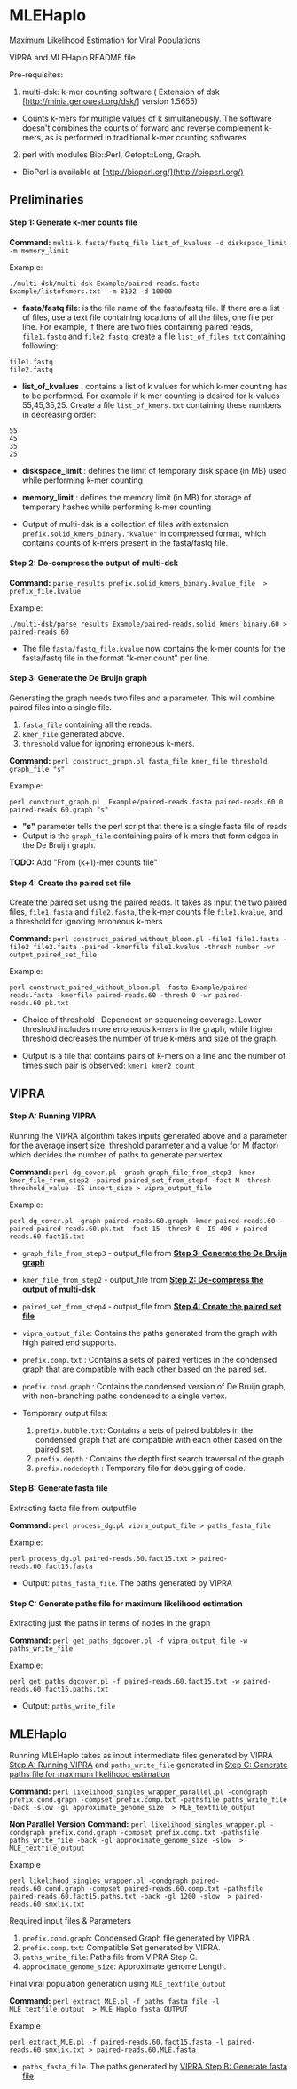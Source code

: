 # MLEHaplo
Maximum Likelihood Estimation for Viral Populations

VIPRA and MLEHaplo README file

Pre-requisites:

1. multi-dsk: k-mer counting software ( Extension of dsk [http://minia.genouest.org/dsk/] version 1.5655)
  - Counts k-mers for multiple values of k simultaneously. The software doesn't combines the counts of forward and reverse complement k-mers, as is performed in traditional k-mer counting softwares
2. perl with modules Bio::Perl, Getopt::Long, Graph.   
  - BioPerl is available at [http://bioperl.org/](http://bioperl.org/)


## Preliminaries

#### Step 1: Generate k-mer counts file


**Command:** `multi-k fasta/fastq_file list_of_kvalues -d diskspace_limit -m memory_limit`

Example:
```
./multi-dsk/multi-dsk Example/paired-reads.fasta  Example/listofkmers.txt  -m 8192 -d 10000
```

- **fasta/fastq file**: is the file name of the fasta/fastq file. If there are a list of files, use a text file containing locations of all the files, one file per line.
For example, if there are two files containing paired reads, `file1.fastq` and `file2.fastq`, create a file `list_of_files.txt` containing following:
```
file1.fastq
file2.fastq
```

- **list_of_kvalues** : contains a list of k values for which k-mer counting has to be performed. For example if k-mer counting is desired for k-values 55,45,35,25. Create a file `list_of_kmers.txt` containing these numbers in decreasing order:
```
55
45
35
25
```

- **diskspace_limit** : defines the limit of temporary disk space (in MB) used while performing k-mer counting
- **memory_limit** : defines the memory limit (in MB) for storage of temporary hashes while performing k-mer counting

- Output of multi-dsk is a collection of files with extension `prefix.solid_kmers_binary."kvalue"` in compressed format, which contains counts of k-mers present in the fasta/fastq file.

#### Step 2: De-compress the output of multi-dsk
**Command:**
`parse_results prefix.solid_kmers_binary.kvalue_file  > prefix_file.kvalue`

Example:
```
./multi-dsk/parse_results Example/paired-reads.solid_kmers_binary.60 > paired-reads.60
```
- The file `fasta/fastq_file.kvalue` now contains the k-mer counts for the fasta/fastq file in the format "k-mer count" per line.

#### Step 3: Generate the De Bruijn graph
Generating the graph needs two files and a parameter. This will combine paired files into a single file.

1. `fasta_file` containing all the reads.
2. `kmer_file` generated above.
3. `threshold` value for ignoring erroneous k-mers.

**Command:**
`perl construct_graph.pl fasta_file kmer_file threshold graph_file "s"`

Example:
```
perl construct_graph.pl  Example/paired-reads.fasta paired-reads.60 0 paired-reads.60.graph "s"
```
- **"s"** parameter tells the perl script that there is a single fasta file of reads
- Output is the `graph_file` containing pairs of k-mers that form edges in the De Bruijn graph.

**TODO:** Add "From (k+1)-mer counts file"

#### Step 4: Create the paired set file
Create the paired set using the paired reads. It takes as input the two paired files,
`file1.fasta` and `file2.fasta`, the k-mer counts file
`file1.kvalue`, and a threshold for ignoring erroneous k-mers

**Command:**
`perl construct_paired_without_bloom.pl -file1 file1.fasta -file2 file2.fasta -paired -kmerfile file1.kvalue -thresh number -wr output_paired_set_file`

Example:
```
perl construct_paired_without_bloom.pl -fasta Example/paired-reads.fasta -kmerfile paired-reads.60 -thresh 0 -wr paired-reads.60.pk.txt
```

- Choice of threshold : Dependent on sequencing coverage. Lower threshold includes more erroneous k-mers in the graph, while higher threshold decreases the number of true k-mers and size of the graph.

- Output is a file that contains pairs of k-mers on a line and the number of times such pair is observed:
`kmer1 kmer2 count`


## VIPRA

#### Step A: Running VIPRA
Running the VIPRA algorithm takes inputs generated above and a parameter for the average insert size, threshold parameter and a value for M (factor) which decides the number of paths to generate per vertex

**Command:**
`perl dg_cover.pl -graph graph_file_from_step3 -kmer kmer_file_from_step2 -paired paired_set_from_step4 -fact M -thresh threshold_value -IS insert_size > vipra_output_file`

Example:
```
perl dg_cover.pl -graph paired-reads.60.graph -kmer paired-reads.60 -paired paired-reads.60.pk.txt -fact 15 -thresh 0 -IS 400 > paired-reads.60.fact15.txt
```
- `graph_file_from_step3` - output_file from [**Step 3: Generate the De Bruijn graph**](#step-3-generate-the-de-bruijn-graph)
- `kmer_file_from_step2` - output_file from [**Step 2: De-compress the output of multi-dsk**](#step-2-de-compress-the-output-of-multi-dsk)
- `paired_set_from_step4` - output_file from [**Step 4: Create the paired set file**](#step-4-create-the-paired-set-file)
- `vipra_output_file`: Contains the paths generated from the graph with high paired end supports.
- `prefix.comp.txt` : Contains a sets of paired vertices in the condensed graph that are compatible with each other based on the paired set.
- `prefix.cond.graph` : Contains the condensed version of De Bruijn graph, with non-branching paths condensed to a single vertex.

- Temporary output files:
  1. `prefix.bubble.txt`: Contains a sets of paired bubbles in the condensed graph that are compatible with each other based on the paired set.
  2. `prefix.depth` : Contains the depth first search traversal of the graph.
  3. `prefix.nodedepth` : Temporary file for debugging of code.


#### Step B: Generate fasta file
Extracting fasta file from outputfile

**Command:**
`perl process_dg.pl vipra_output_file > paths_fasta_file`

Example:
```
perl process_dg.pl paired-reads.60.fact15.txt > paired-reads.60.fact15.fasta
```

- Output: `paths_fasta_file`. The paths generated by VIPRA

#### Step C: Generate paths file for maximum likelihood estimation
Extracting just the paths in terms of nodes in the graph

**Command:**
`perl get_paths_dgcover.pl -f vipra_output_file -w paths_write_file`

Example:
```
perl get_paths_dgcover.pl -f paired-reads.60.fact15.txt -w paired-reads.60.fact15.paths.txt
```
- Output: `paths_write_file`

## MLEHaplo
Running MLEHaplo takes as input intermediate files generated by VIPRA [Step A: Running VIPRA](#step-a-running-vipra) and `paths_write_file` generated in [Step C: Generate paths file for maximum likelihood estimation](#step-c-generate-paths-file-for-maximum-likelihood-estimation)

**Command:**
`perl likelihood_singles_wrapper_parallel.pl -condgraph prefix.cond.graph -compset prefix.comp.txt -pathsfile paths_write_file -back -slow -gl approximate_genome_size  > MLE_textfile_output`

**Non Parallel Version Command:**
`perl likelihood_singles_wrapper.pl -condgraph prefix.cond.graph -compset prefix.comp.txt -pathsfile paths_write_file -back -gl approximate_genome_size -slow  > MLE_textfile_output`

Example
```
perl likelihood_singles_wrapper.pl -condgraph paired-reads.60.cond.graph -compset paired-reads.60.comp.txt -pathsfile paired-reads.60.fact15.paths.txt -back -gl 1200 -slow  > paired-reads.60.smxlik.txt
```
Required input files & Parameters

1. `prefix.cond.graph`: Condensed Graph file generated by VIPRA .
2. `prefix.comp.txt`: Compatible Set generated by VIPRA.
3. `paths_write_file`: Paths file from ViPRA Step C.
4. `approximate_genome_size`: Approximate genome Length.

Final viral population generation using `MLE_textfile_output`

**Command:**
`perl extract_MLE.pl -f paths_fasta_file -l MLE_textfile_output  > MLE_Haplo_fasta_OUTPUT`

Example
```
perl extract_MLE.pl -f paired-reads.60.fact15.fasta -l paired-reads.60.smxlik.txt > paired-reads.60.MLE.fasta
```

- `paths_fasta_file`. The paths generated by [VIPRA Step B: Generate fasta file](#step-b-generate-fasta-file)
